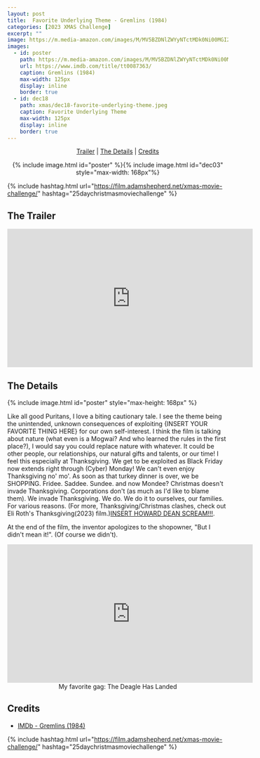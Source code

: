 ```yaml
---
layout: post
title:  Favorite Underlying Theme - Gremlins (1984)
categories: [2023 XMAS Challenge]
excerpt: ""
image: https://m.media-amazon.com/images/M/MV5BZDNlZWYyNTctMDk0Ni00MGI2LWFlOTQtY2M0YWZkZDY4ZjJiXkEyXkFqcGdeQXVyNjc5NjEzNA@@._V1_FMjpg_UY3000_.jpg
images:
  - id: poster
    path: https://m.media-amazon.com/images/M/MV5BZDNlZWYyNTctMDk0Ni00MGI2LWFlOTQtY2M0YWZkZDY4ZjJiXkEyXkFqcGdeQXVyNjc5NjEzNA@@._V1_FMjpg_UY3000_.jpg
    url: https://www.imdb.com/title/tt0087363/
    caption: Gremlins (1984)
    max-width: 125px
    display: inline
    border: true
  - id: dec18
    path: xmas/dec18-favorite-underlying-theme.jpeg
    caption: Favorite Underlying Theme
    max-width: 125px
    display: inline
    border: true
---
```


<div style="text-align: center">
  <p><a href="#the-trailer">Trailer</a> | <a href="#the-details">The Details</a> | <a href="#credits">Credits</a></p>
  <p>{% include image.html id="poster" %}{% include image.html id="dec03" style="max-width: 168px"%}</p>
</div>

{% include hashtag.html url="https://film.adamshepherd.net/xmas-movie-challenge/" hashtag="25daychristmasmoviechallenge" %}

## The Trailer 

<div style="text-align: center">
  <iframe width="560" height="315" src="https://www.youtube.com/embed/XBEVwaJEgaA?si=jZZWWkHmvSo0rXXA" title="YouTube video player" frameborder="0" allow="accelerometer; autoplay; clipboard-write; encrypted-media; gyroscope; picture-in-picture; web-share" allowfullscreen></iframe>
</div>


## The Details

  {% include image.html id="poster" style="max-height: 168px" %} 

Like all good Puritans, I love a biting cautionary tale. I see the theme being the unintended, unknown consequences of exploiting {INSERT YOUR FAVORITE THING HERE} for our own self-interest. I think the film is talking about nature (what even is a Mogwai? And who learned the rules in the first place?), I would say you could replace nature with whatever. It could be other people, our relationships,  our natural gifts and talents, or our time! I feel this especially at Thanksgiving. We get to be exploited as Black Friday now extends right through (Cyber) Monday! We can't even enjoy Thanksgiving no' mo'. As soon as that turkey dinner is over, we be SHOPPING. Fridee. Saddee. Sundee. and now Mondee? Christmas doesn't invade Thanksgiving. Corporations don't (as much as I'd like to blame them). We invade Thanksgiving. We do. We do it to ourselves, our families. For various reasons. (For more, Thanksgiving/Christmas clashes, check out Eli Roth's Thanksgiving(2023) film.)[INSERT HOWARD DEAN SCREAM!!!](https://www.youtube.com/watch?v=D5FzCeV0ZFc&t=85s). 

At the end of the film, the inventor apologizes to the shopowner, "But I didn't mean it!". (Of course we didn't).

<div style="text-align: center">
  <iframe width="560" height="315" src="https://www.youtube.com/embed/KBaCHull47I?si=T0Ny15aOnc3_MOwD" title="YouTube video player" frameborder="0" allow="accelerometer; autoplay; clipboard-write; encrypted-media; gyroscope; picture-in-picture; web-share" allowfullscreen></iframe>
My favorite gag: The Deagle Has Landed
</div>

## Credits

* [IMDb - Gremlins (1984)](https://www.imdb.com/title/tt0087363/)


{% include hashtag.html url="https://film.adamshepherd.net/xmas-movie-challenge/" hashtag="25daychristmasmoviechallenge" %}

<p>&nbsp;</p>
